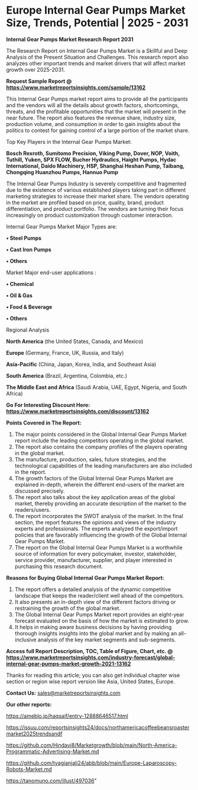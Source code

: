 # Europe Internal Gear Pumps Market Size, Trends, Potential | 2025 - 2031

<strong>Internal Gear Pumps Market Research Report 2031</strong>

The Research Report on Internal Gear Pumps Market is a Skillful and Deep Analysis of the Present Situation and Challenges. This research report also analyzes other important trends and market drivers that will affect market growth over 2025-2031.

<strong>Request Sample Report @ <a href=https://www.marketreportsinsights.com/sample/13162>https://www.marketreportsinsights.com/sample/13162</a></strong>

This Internal Gear Pumps market report aims to provide all the participants and the vendors will all the details about growth factors, shortcomings, threats, and the profitable opportunities that the market will present in the near future. The report also features the revenue share, industry size, production volume, and consumption in order to gain insights about the politics to contest for gaining control of a large portion of the market share.

Top Key Players in the Internal Gear Pumps Market:

<strong>Bosch Rexroth, Sumitomo Precision, Viking Pump, Dover, NOP, Voith, Tuthill, Yuken, SPX FLOW, Bucher Hydraulics, Haight Pumps, Hydac International, Daido Machinery, HSP, Shanghai Heshan Pump, Taibang, Chongqing Huanzhou Pumps, Hannuo Pump</strong>

The Internal Gear Pumps Industry is severely competitive and fragmented due to the existence of various established players taking part in different marketing strategies to increase their market share. The vendors operating in the market are profiled based on price, quality, brand, product differentiation, and product portfolio. The vendors are turning their focus increasingly on product customization through customer interaction.

Internal Gear Pumps Market Major Types are:

<strong>• Steel Pumps

• Cast Iron Pumps

• Others</strong>

Market Major end-user applications :

<strong>• Chemical

• Oil & Gas

• Food & Beverage

• Others</strong>

Regional Analysis

</u><strong><b>North America</b></strong> (the United States, Canada, and Mexico)

<strong><b>Europe </b></strong>(Germany, France, UK, Russia, and Italy)

<strong><b>Asia-Pacific</b></strong> (China, Japan, Korea, India, and Southeast Asia)

<strong><b>South America</b></strong> (Brazil, Argentina, Colombia, etc.)

<strong><b>The Middle East and Africa</b></strong> (Saudi Arabia, UAE, Egypt, Nigeria, and South Africa)

<strong>Go For Interesting Discount Here: <a href=https://www.marketreportsinsights.com/discount/13162>https://www.marketreportsinsights.com/discount/13162</a></strong>

<strong>Points Covered in The Report:</strong>
<ol>
  <li>The major points considered in the Global Internal Gear Pumps Market report include the leading competitors operating in the global market.</li>
  <li>The report also contains the company profiles of the players operating in the global market.</li>
  <li>The manufacture, production, sales, future strategies, and the technological capabilities of the leading manufacturers are also included in the report.</li>
  <li>The growth factors of the Global Internal Gear Pumps Market are explained in-depth, wherein the different end-users of the market are discussed precisely.</li>
  <li>The report also talks about the key application areas of the global market, thereby providing an accurate description of the market to the readers/users.</li>
  <li>The report incorporates the SWOT analysis of the market. In the final section, the report features the opinions and views of the industry experts and professionals. The experts analyzed the export/import policies that are favorably influencing the growth of the Global Internal Gear Pumps Market.</li>
  <li>The report on the Global Internal Gear Pumps Market is a worthwhile source of information for every policymaker, investor, stakeholder, service provider, manufacturer, supplier, and player interested in purchasing this research document.</li>
</ol>
<strong>Reasons for Buying Global Internal Gear Pumps Market Report:</strong>

<ol>
  <li>The report offers a detailed analysis of the dynamic competitive landscape that keeps the reader/client well ahead of the competitors.</li>
  <li>It also presents an in-depth view of the different factors driving or restraining the growth of the global market.</li>
  <li>The Global Internal Gear Pumps Market report provides an eight-year forecast evaluated on the basis of how the market is estimated to grow.</li>
  <li>It helps in making aware business decisions by having providing thorough insights insights into the global market and by making an all-inclusive analysis of the key market segments and sub-segments.</li>
</ol>
<strong>Access full Report Description, TOC, Table of Figure, Chart, etc. @ <a href=https://www.marketreportsinsights.com/industry-forecast/global-internal-gear-pumps-market-growth-2021-13162>https://www.marketreportsinsights.com/industry-forecast/global-internal-gear-pumps-market-growth-2021-13162</a></strong>


Thanks for reading this article; you can also get individual chapter wise section or region wise report version like Asia, United States, Europe.

<strong>Contact Us:</strong>
sales@marketreportsinsights.com

<strong>Our other reports:</strong>

<a href=https://ameblo.jp/haqsaif/entry-12888646517.html>https://ameblo.jp/haqsaif/entry-12888646517.html</a>

<a href=https://issuu.com/reportsinsights24/docs/northamericacoffeebeansroastermarket2025trendsandf>https://issuu.com/reportsinsights24/docs/northamericacoffeebeansroastermarket2025trendsandf</a>

<a href=https://github.com/Hindavi8/Marketgrowth/blob/main/North-America-Programmatic-Advertising-Market.md>https://github.com/Hindavi8/Marketgrowth/blob/main/North-America-Programmatic-Advertising-Market.md</a>

<a href=https://github.com/tyagianjali24/abb/blob/main/Europe-Laparoscopy-Robots-Market.md>https://github.com/tyagianjali24/abb/blob/main/Europe-Laparoscopy-Robots-Market.md</a>

<a href=https://tanomuno.com/illust/497036>https://tanomuno.com/illust/497036</a>"
